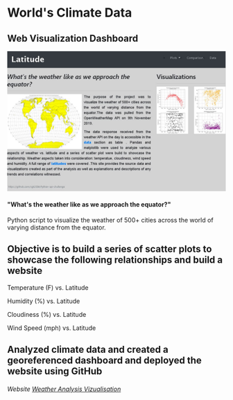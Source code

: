 
# World's Climate Data

## Web Visualization Dashboard

![](images/dashboard.JPG)

#### "What's the weather like as we approach the equator?"

Python script to visualize the weather of 500+ cities across the world of varying distance from the equator. 

## Objective is to build a series of scatter plots to showcase the following relationships and build a website

Temperature (F) vs. Latitude

Humidity (%) vs. Latitude

Cloudiness (%) vs. Latitude

Wind Speed (mph) vs. Latitude

## Analyzed climate data and created a georeferenced dashboard and deployed the website using GitHub


######  Website [Weather Analysis Vizualisation](https://sgk2004.github.io/Web-Design-Challenge/)

